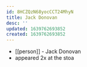 ```yaml
---
id: 8HCZQzN68yocCCT24MhyN
title: Jack Donovan
desc: ''
updated: 1639762693852
created: 1639762693852
---
```



- [[person]] - Jack Donovan
- appeared 2x at the stoa
